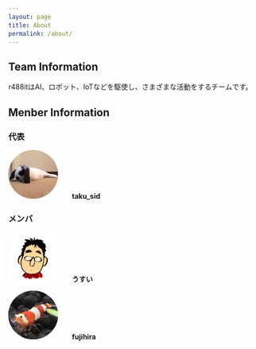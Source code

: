 ```yaml
---
layout: page
title: About
permalink: /about/
---
```


## Team Information
r488itはAI、ロボット、IoTなどを駆使し、さまざまな活動をするチームです。

## Menber Information
### 代表

![taku_sid](/images/taku_100x100.png)　　**taku_sid**


### メンバ
![うすい](/images/usui_100x100.png)　　**うすい**


![fujihira](/images/fujihira_100x100.png)　　**fujihira**
